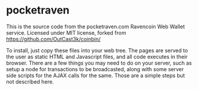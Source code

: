 # pocketraven

This is the source code from the pocketraven.com Ravencoin Web Wallet service. Licensed under MIT license, forked from https://github.com/OutCast3k/coinbin/

To install, just copy these files into your web tree. The pages are served to the user as static HTML and Javascript files, and all code executes in their browser. There are a few things you may need to do on your server, such as setup a node for transactions to be broadcasted, along with some server side scripts for the AJAX calls for the same. Those are a simple steps but not described here.
